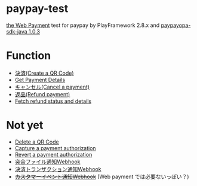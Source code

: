 # paypay-test
[the Web Payment](https://developer.paypay.ne.jp/products/docs/webpayment#demo-heading) test for paypay by PlayFramework 2.8.x and [paypayopa-sdk-java 1.0.3](https://github.com/paypay/paypayopa-sdk-java/tree/489cfeb919fc7369f645f3b1ae306f7357cf139d)

# Function
* [決済(Create a QR Code)](https://developer.paypay.ne.jp/products/docs/webpayment#dynamic-qr-codeid)
* [Get Payment Details](https://developer.paypay.ne.jp/products/docs/webpayment#fetch-qr-code)
* [キャンセル(Cancel a payment)](https://developer.paypay.ne.jp/products/docs/webpayment#cancel-payment)
* [返品(Refund payment)](https://developer.paypay.ne.jp/products/docs/webpayment#refund-payment)
* [Fetch refund status and details](https://developer.paypay.ne.jp/products/docs/webpayment#fetch-refund-payment)

# Not yet
* [Delete a QR Code](https://developer.paypay.ne.jp/products/docs/webpayment#delete-qr-codeid)
* [Capture a payment authorization](https://developer.paypay.ne.jp/products/docs/webpayment#capture-payment)
* [Revert a payment authorization](https://developer.paypay.ne.jp/products/docs/webpayment#revert-payment)
* [突合ファイル通知Webhook](https://developer.paypay.ne.jp/products/docs/webpayment#recon-file)
* [決済トランザクション通知Webhook](https://www.paypay.ne.jp/opa/doc/jp/v1.0/webcashier#tag/%E3%83%88%E3%83%A9%E3%83%B3%E3%82%B6%E3%82%AF%E3%82%B7%E3%83%A7%E3%83%B3%E3%82%A4%E3%83%99%E3%83%B3%E3%83%88)
* ~~[カスタマーイベント通知Webhook](https://www.paypay.ne.jp/opa/doc/jp/v1.0/account_link.html?_ga=2.173823210.835974427.1637208233-1402170323.1637208233#tag/%E3%82%AB%E3%82%B9%E3%82%BF%E3%83%9E%E3%83%BC%E3%82%A4%E3%83%99%E3%83%B3%E3%83%88)~~ (Web payment では必要ないっぽい？)
